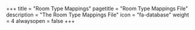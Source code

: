 +++
title = "Room Type Mappings"
pagetitle = "Room Type Mappings File"
description = "The Room Type Mappings File"
icon = "fa-database" 
weight = 4
alwaysopen = false
+++


